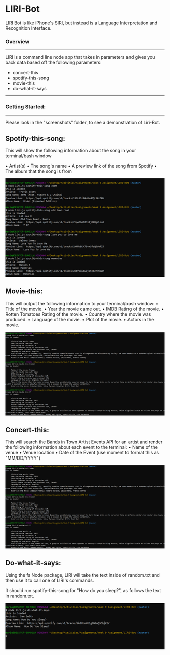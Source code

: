 # LIRI-Bot
LIRI Bot is like iPhone's SIRI, but instead is a Language Interpretation and Recognition Interface. 


### Overview ###
--------------------------
LIRI is a command line node app that takes in parameters and gives you back data based off the following parameters:

 * concert-this
 * spotify-this-song
 * movie-this
 * do-what-it-says

 -----
 ### Getting Started:  ###
 ------
 Please look in the "screenshots" folder, to see a demonstration of Liri-Bot.

 ## Spotify-this-song: ##
 This will show the following information about the song in your terminal/bash window

•	Artist(s)
•	The song's name
•	A preview link of the song from Spotify
•	The album that the song is from

![Spotify](./screenshots/spotify.PNG)

 ## Movie-this: ##
 This will output the following information to your terminal/bash window:
•	Title of the movie.
•	Year the movie came out.
•	IMDB Rating of the movie.
•	Rotten Tomatoes Rating of the movie.
•	Country where the movie was produced.
•	Language of the movie.
•	Plot of the movie.
•	Actors in the movie.

![Movie](./screenshots/movie-this.PNG)

 ## Concert-this: ##
 This will search the Bands in Town Artist Events API for an artist and render the following information about each event to the terminal:
•	Name of the venue
•	Venue location
•	Date of the Event (use moment to format this as "MM/DD/YYYY")


![concert](./screenshots/movie-this.PNG)

 ## Do-what-it-says: ##
Using the fs Node package, LIRI will take the text inside of random.txt and then use it to call one of LIRI's commands.

It should run spotify-this-song for "How do you sleep?", as follows the text in random.txt.

![what-i-say](./screenshots/do-what-i-says.PNG)

